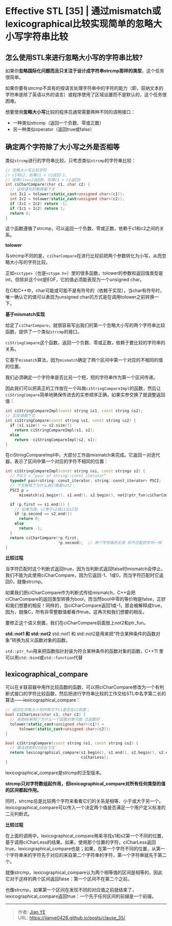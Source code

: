 # Effective STL [35] | 通过mismatch或lexicographical比较实现简单的忽略大小写字符串比较


## 怎么使用STL来进行忽略大小写的字符串比较?

如果你**忽略国际化问题而且只关注于设计成字符串strcmp那样的类型**，这个任务很简单。

如果你要有strcmp不具有的按语言处理字符串中的字符的能力（即，容纳文本的字符串是除了英语以外的语言）或程序使用了区域设置而不是默认的，这个任务很困难。

想要使用**忽略大小写**比较的程序员通常需要两种不同的调用接口：

 - 一种类似strcmp（返回一个负数、零或正数）
 - 另一种类似operator（返回true或false）

## 确定两个字符除了大小写之外是否相等

类似`strcmp`进行的字符串比较，只考虑类似`strcmp`的字符串比较：

```C++
// 忽略大小写比较字符
// c1和c2，如果c1 < c2返回-1，
// 如果c1==c2返回0，如果c1 > c2返回1
int ciCharCompare(char c1, char c2) {
  // 这些语句的解释看下文
  int Ic1 = tolower(static_cast<unsigned char>(c1));
  int Ic2 = tolower(static_cast<unsigned char>(c2));
  if (Ic1 < Ic2) return -1;
  if (Ic1 > Ic2) return 1;
  return 0;
}
```
这个函数遵循了strcmp，可以返回一个负数、零或正数，依赖于c1和c2之间的关系。

**tolower**

与strcmp不同的是，`ciCharCompare`在进行比较前把两个参数转化为小写，从而忽略大小写的字符比较。

正如`<cctype>`（也是`<ctype.h>`）里的很多函数，tolower的参数和返回值类型是int，但除非这个int是EOF，它的值必须能表现为一个unsigned char。

在C和C++中，char可能或可能不是有符号的（依赖于实现），当char有符号时，唯一确认它的值可以表现为unsigned char的方式是在调用tolower之前转换一下。

**基于mismatch实现**

给定了`ciCharCompare`，就很容易写出我们的第一个忽略大小写的两个字符串比较函数，提供了一个类似`strcmp`的接口。

`ciStringCompare`这个函数，返回一个负数、零或正数，依赖于要比较的字符串的关系。

它基于`mismatch`算法，因为`mismatch`确定了两个区间中第一个对应的不相同的值的位置。

我们必须确定一个字符串是否比另一个短，短的字符串作为第一个区间传递。

因此我们可以把真正的工作放在一个叫做`ciStringCompareImpl`的函数，然后让`ciStringCompare`简单地确保传进去的实参顺序正确，如果实参交换了就调整返回值：

```c++
int ciStringCompareImpl(const string &s1, const string &s2);
// 实现请看下文
int ciStringCompare(const string &s1, const string &s2) {
  if (s1.size() <= s2.size())
    return ciStringCompareImpl(s1, s2);
  else
    return -ciStringCompareImpl(s2, s1);
}
```

在ciStringCompareImpl中，大部分工作由mismatch来完成。它返回一对迭代器，表示了区间中第一个对应的字符不相同的位置：

```c++
int ciStringCompareImpl(const string &si, const strings s2) {
  // PSCI = “pair of string::const_iterator”
  typedef pair<string::const_iterator, string::const_iterator> PSCI;
  // 下文解释了为什么我们需要not2；
  PSCI p =
      mismatch(s1.begin(), s1.end(), s2.begin(), not2(ptr_fun(ciCharCompare)));

  if (p.first == s1.end()) {
    // 如果为真，s1等于s2或s1比s2短
    if (p.second == s2.end())
      return 0;
    else
      return -1;
  }
  return ciCharCompare(*p.first,
                       *p.second);  // 两个字符串的关系 和不匹配的字符一样
}
```

**比较过程**

当字符匹配时这个判断式返回true，因为当判断式返回false时mismatch会停止。我们不能为此使用ciCharCompare，因为它返回-1、1或0，而当字符匹配时它返回0，就像strcmp。

如果我们把ciCharCompare作为判断式传给mismatch，C++会把ciCharCompare的返回类型转换为bool，而当然bool中零的等价物是false，正好和我们想要的相反！同样的，当ciCharCompare返回1或-1，那会被解释成true，因为，就像C，所有非零整数值都看作true。这再次和我们想要的相反。

要修正这个语义倒置，我们在ciCharCompare前面放上not2和ptr_fun。

**std::not1 和 std::not2**
std::not1 和 std::not2是用来把“符合某种条件的函数对象”转换为反义函数对象的函数。

`std::ptr_fun`用来把函数指针封装为符合某种条件的函数对象的函数，C++11 里可以用`std::bind`或`std::function`代替

## lexicographical_compare

可以在关联容器中用作比较函数的函数，可以把ciCharCompare修改为一个有判断式接口的字符比较函数，然后把进行字符串比较的工作交给STL中名字第二长的算法——lexicographical_compare：

```c++
// 返回在忽略大小写的情况下c1是否在c2前面；
bool ciCharLess(char c1, char c2) {
  // 条款46解释了为什么一个函数对象可能 比函数好
  tolower(static_cast<unsigned char>(c1)) <
      tolower(static_cast<unsigned char>(c2));
}

bool ciStringCompare(const string &s1, const string &s2) {
  // 算法调用的讨论在下文
  return lexicographical_compare(s1.begin(), s1.end(), s2.begin(), s2.end(),
                                 ciCharLess);
}
```

lexicographical_compare是strcmp的泛型版本。

**strcmp只对字符数组起作用，但lexicographical_compare对所有任何类型的值的区间都起作用。**

同时，strcmp总是比较两个字符来看看它们的关系是相等、小于或大于另一个。lexicographical_compare可以传入一个决定两个值是否满足一个用户定义标准的二元判断式。


**比较过程**

在上面的调用中，lexicographical_compare用来寻找s1和s2第一个不同的位置，基于调用ciCharLess的结果。如果，使用那个位置的字符，ciCharLess返回true，lexicographical_compare也是；如果，在第一个字符不同的位置，从第一个字符串来的字符先于对应的来自第二个字符串的字符，第一个字符串就先于第二个。

就像strcmp，lexicographical_compare认为两个相等值的区间是相等的，因此它对于这样的两个区间返回false：第一个区间不在第二个之前。

也像strcmp，如果第一个区间在发现不同的对应值之前就结束了，lexicographical_compare返回true：一个先于任何区间的前缀是一个前缀。

---

> 作者: [Jian YE](https://github.com/jianye0428)  
> URL: https://jianye0428.github.io/posts/clause_35/  

